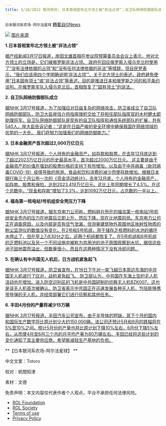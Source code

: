 ```yaml
---
title: 3/18/2022 银河快讯: 日本首相宣布北方领土被“非法占领”；自卫队网络防御部队成立
---
```

`日本银河系农场-阿尔法星球` [轉載自GNews](https://gnews.org/zh-hans/2184038/)

![](https://assets.gnews.org/wp-content/uploads/2022/03/20220317-00050157-yom-000-12-view.jpeg)
[图片来源](https://news.yahoo.co.jp/articles/c782d28b04817b97c42ebf2a288daabbcf43ac71)

**1.日本首相宣布北方领土被“非法占领”**

[据产经新闻3月17日报道，岸田文雄首相在参议院预算委员会会议上表示，他对北方领土的立场是，它们被俄罗斯非法占领。 政府在回应俄罗斯入侵乌克兰时使用了“没有法律依据的占领”和“没有任何法律依据的非法”等措辞，但自民党表示，“我们应该用四个字明确说明‘非法占领’”。关于北方领土的表述，政府避免使用“日本固有领土”或“非法占领”等表述，目的是推进日本和俄罗斯之间的和平条约谈判。在俄罗斯军队入侵乌克兰后，首相恢复了“固有领土”的说法。](https://news.yahoo.co.jp/articles/155cca96d3cbeb5910aaa8ce0cb3ff288f675a33)

**2. 自卫队网络防御部队成立**

[据NHK 3月17号报道，为了加强应对日益复杂的网络攻击，防卫省成立了自卫队网络防御部队，防卫大臣岸信介将指挥旗帜交给了将担任部队指挥官的木村健太郎助理将军。自卫队网络防御部队是现有的自卫队指挥和通信系统部队的扩展，共有540人。岸大臣告诉记者：“这是在日益严峻的安全环境中确保我国在网络领域的优势的一大步。 我们将努力加强我们的网络防御能力。”](https://www3.nhk.or.jp/news/html/20220317/k10013537521000.html)

**3. 日本金融资产首次超过2,000万亿日元**

[据NHK 3月17号报道，个人持有的金融资产，如存款和股票，在去年12月底达到了超过2023万亿日元的历史最高水平，首次超过2000万亿日元。 这主要是由于金融资产的价值在强劲的股票价格的支持下有所增加，以及由于中共病毒（新冠病毒COVID-19）疫情导致的旅游、食品和饮料消费的减少而使存款增加。根据日本银行每三个月公布一次的《资金流动统计》，去年12月底，个人持有的金融资产，如存款、股票和保险，达到2023.419万亿日元。这比上年同期增长了4.5%。在这个总数中，“现金和存款”增加了3.3%，达到1092万亿日元，占总数的一半以上。](https://www3.nhk.or.jp/news/html/20220317/k10013537301000.html)

**4. 福岛第一核电站1号机组安全壳压力下降**

[据NHK 3月17号报道，据东京电力公司称，燃料碎片所在的福岛第一核电站1号机组安全壳内的压力在地震后立即上升，然后下降，现在比地震前低。东京电力公司正在调查原因，以及内部是否有空气泄漏，但测量建筑物外周围地区放射性物质的粉尘监测仪的数值没有变化。在2号和5号机组，用于储存乏核燃料的水池的循环水停止了，但在早上7点30分之后，这两个机组都恢复了。在5号机组和6号机组的乏燃料池以及另一个不同设施中被称为共用池的池子周围观察到水坑，据信这些池子因地震而溢出，但数量很小，而且在这两种情况下没有冷却问题。](https://www3.nhk.or.jp/news/html/20220317/k10013538151000.html)

**5. 在确认有中共国无人机后，日方战机紧急起飞**

[据NHK 3月17号报道，防卫省宣布，在16日下午对一架飞越日本周边东海的中共国无人机进行了应对，战机紧急起飞。 防卫部认为，中共国在东海上空的无人机活动也在增加。进入防空识别区的飞机是中共国研制的侦察无人机BZK007，这也是该无人机首次被确认。防卫省表示中共国正在迅速发展各种无人机，包括能够携带导弹的无人机，并经常部署它们进行侦察和其他任务。](https://www3.nhk.or.jp/news/html/20220317/k10013535721000.html)

**6. 丰田4月份的产量将减少15万辆**

[据NHK 3月17号报道，丰田汽车公司宣布，由于半导体的短缺，其下个月的国内和国际生产数字将比原计划少大约150,000辆。该公司还预计5月和6月的跌幅将在5%至10%之间。预计5月份的产量也将比原计划下降10%左右，6月份下降5%左右，从而使4月至6月三个月的月平均产量为80万辆左右。丰田已经将这些计划的变化通知了其主要供应商，希望能减轻生产基地的负担。](https://www3.nhk.or.jp/news/html/20220317/k10013538221000.html)

**【日本银河系农场-阿尔法星球】      **

中文文案：Totoro

校对：帆間知津

素材：文德

 

免责声明：本文内容仅代表作者个人观点，平台不承担任何法律风险。

- [ROL Foundation](https://rolfoundation.org/)
- [ROL Society](https://rolsociety.org/)
- [Terms of use](https://gnews.org/terms-of-use-3/)
- [Privacy Policy](https://gnews.org/privacy-policy/)
